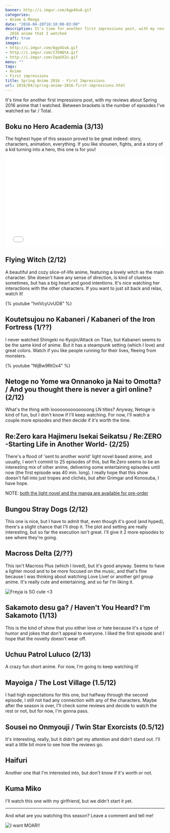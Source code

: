 ```yaml
---
banner: http://i.imgur.com/Agp4GvA.gif
categories:
- Anime & Manga
date: "2016-04-20T18:10:00-03:00"
description: It's time for another first impressions post, with my reviews about Spring
  2016 anime that I watched
draft: true
images:
- http://i.imgur.com/Agp4GvA.gif
- http://i.imgur.com/I35NQtA.gif
- http://i.imgur.com/ZqaUX2u.gif
menu: ""
tags:
- Anime
- First impressions
title: Spring Anime 2016 - First Impressions
url: 2016/04/spring-anime-2016-first-impressions.html
---
```


It's time for another first impressions post, with my reviews about Spring 2016 anime that I watched. 
Between brackets is the number of episodes I've watched so far / Total.

<!--more-->

## Boku no Hero Academia (3/13)

The highest hype of this season proved to be great indeed: story, characters, animation, everything. 
If you like shounen, fights, and a story of a kid turning into a hero, this one is for you!

<style>.embed-container { position: relative; padding-bottom: 56.25%; height: 0; overflow: hidden; max-width: 100%; } .embed-container iframe, .embed-container object, .embed-container embed { position: absolute; top: 0; left: 0; width: 100%; height: 100%; }</style><div class='embed-container'><iframe src='//coub.com/embed/bw7da?muted=false&autostart=false&originalSize=false&startWithHD=false' allowfullscreen='true' frameborder='0'></iframe></div>

## Flying Witch (2/12)

A beautiful and cozy slice-of-life anime, featuring a lovely witch as the main character. 
She doesn't have any sense of direction, is kind of clueless sometimes, but has a big heart and good intentions. 
It's nice watching her interactions with the other characters. If you want to just sit back and relax, watch it!

{% youtube "hnlVcyUvUD8" %}

## Koutetsujou no Kabaneri / Kabaneri of the Iron Fortress (1/??)

I never watched Shingeki no Kyojin/Attack on Titan, but Kabaneri seems to be the same kind of anime. 
But it has a steampunk setting (which I love) and great colors. 
Watch if you like people running for their lives, fleeing from monsters.

{% youtube "NljBw9RtOx4" %}

## Netoge no Yome wa Onnanoko ja Nai to Omotta? /  And you thought there is never a girl online? (2/12)

What's the thing with loooooooooooooong LN titles? Anyway, Netoge is kind of fun, but I don't know if I'll keep watching. 
For now, I'll watch a couple more episodes and then decide if it's worth the time.

## Re:Zero kara Hajimeru Isekai Seikatsu / Re:ZERO -Starting Life in Another World- (2/25)

There's a flood of 'sent to another world' light novel based anime, and usually, I won't commit to 25 episodes of this, 
but Re:Zero seems to be an interesting mix of other anime, delivering some entertaining episodes until now (the first episode was 40 min. long). 
I really hope that this show doesn't fall into just tropes and clichés, but after Grimgar and Konosuba, I have hope.

NOTE: [both the light novel and the manga are available for pre-order](http://amzn.to/241JkrT)

## Bungou Stray Dogs (2/12)

This one is nice, but I have to admit that, even though it's good (and hyped), 
there's a slight chance that I'll drop it. The plot and setting are really interesting, 
but so far the execution isn't great. I'll give it 2 more episodes to see where they're going.

## Macross Delta (2/??)

This isn't Macross Plus (which I loved), but it's good anyway. 
Seems to have a lighter mood and to be more focused on the music, 
and that's fine because I was thinking about watching Love Live! or another girl group anime. 
It's really cute and entertaining, and so far I'm liking it.

![Freyja is SO cute <3](http://i.imgur.com/I35NQtA.gif)

## Sakamoto desu ga? / Haven't You Heard? I'm Sakamoto (1/13)

This is the kind of show that you either love or hate because it's a type of humor and jokes that don't appeal to everyone. 
I liked the first episode and I hope that the novelty doesn't wear off.

## Uchuu Patrol Luluco (2/13)

A crazy fun short anime. For now, I'm going to keep watching it!

## Mayoiga / The Lost Village (1.5/12)

I had high expectations for this one, but halfway through the second episode,
 I still not had any connection with any of the characters. Maybe after the season is over, 
 I'll check some reviews and decide to watch the rest or not, but for now, I'm gonna pass.

## Sousei no Onmyouji / Twin Star Exorcists (0.5/12)

It's interesting, really, but it didn't get my attention and didn't stand out. 
I'll wait a little bit more to see how the reviews go.

## Haifuri

Another one that I'm interested into, but don't know if it's worth or not.

## Kuma Miko

I'll watch this one with my girlfriend, but we didn't start it yet.

***

And what are you watching this season? Leave a comment and tell me!

![I want MOAR!!](http://i.imgur.com/ZqaUX2u.gif)
